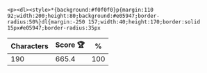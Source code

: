 `<p><dl><style>*{background:#f0f0f0}p{margin:110 92;width:200;height:80;background:#e05947;border-radius:50%}dl{margin:-250 157;width:40;height:170;border:solid 15px#e05947;border-radius:35px`

| Characters | Score 🏆 | %   |
| ---------- | -------- | --- |
| 190        | 665.4    | 100 |
